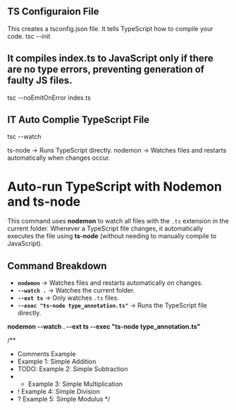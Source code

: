 ## TS Configuraion File
This creates a tsconfig.json file. It tells TypeScript how to compile your code.
tsc --init 

## It compiles index.ts to JavaScript only if there are no type errors, preventing generation of faulty JS files.
tsc --noEmitOnError index.ts 

## IT Auto Complie TypeScript File
tsc --watch

ts-node → Runs TypeScript directly.
nodemon → Watches files and restarts automatically when changes occur.

# Auto-run TypeScript with Nodemon and ts-node
This command uses **nodemon** to watch all files with the `.ts` extension in the current folder. Whenever a TypeScript file changes, it automatically executes the file using **ts-node** (without needing to manually compile to JavaScript).

## Command Breakdown

- **`nodemon`** → Watches files and restarts automatically on changes.  
- **`--watch .`** → Watches the current folder.  
- **`--ext ts`** → Only watches `.ts` files.  
- **`--exec "ts-node type_annotation.ts"`** → Runs the TypeScript file directly.

**nodemon --watch . --ext ts --exec "ts-node type_annotation.ts"**


/** 
 * Comments Example
 * Example 1: Simple Addition
 * TODO:  Example 2: Simple Subtraction
 * * Example 3: Simple Multiplication
 * ! Example 4: Simple Division
 * ? Example 5: Simple Modulus
 */ 
